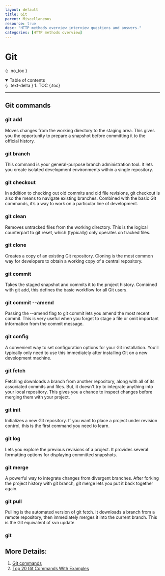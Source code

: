 ```yaml
---
layout: default
title: Git
parent: Miscellaneous
resource: true
desc: "HTTP methods overview interview questions and answers."
categories: [HTTP methods overview]
---
```


# Git
{: .no_toc }

<details open markdown="block">
  <summary>
    Table of contents
  </summary>
  {: .text-delta }
1. TOC
{:toc}
</details>

---

## Git commands

### git add

Moves changes from the working directory to the staging area. This gives you the opportunity to prepare a snapshot before committing it to the official history.




### git branch

This command is your general-purpose branch administration tool. It lets you create isolated development environments within a single repository.

    
### git checkout

In addition to checking out old commits and old file revisions, git checkout is also the means to navigate existing branches. Combined with the basic Git commands, it’s a way to work on a particular line of development.


### git clean

Removes untracked files from the working directory. This is the logical counterpart to git reset, which (typically) only operates on tracked files.

### git clone
Creates a copy of an existing Git repository. Cloning is the most common way for developers to obtain a working copy of a central repository.

### git commit

Takes the staged snapshot and commits it to the project history. Combined with git add, this defines the basic workflow for all Git users.

### git  commit --amend

Passing the --amend flag to git commit lets you amend the most recent commit. This is very useful when you forget to stage a file or omit important information from the commit message.


### git config

A convenient way to set configuration options for your Git installation. You’ll typically only need to use this immediately after installing Git on a new development machine.

### git fetch

Fetching downloads a branch from another repository, along with all of its associated commits and files. But, it doesn't try to integrate anything into your local repository. This gives you a chance to inspect changes before merging them with your project.


### git init

Initializes a new Git repository. If you want to place a project under revision control, this is the first command you need to learn.

### git log

Lets you explore the previous revisions of a project. It provides several formatting options for displaying committed snapshots.


### git merge

A powerful way to integrate changes from divergent branches. After forking the project history with git branch, git merge lets you put it back together again.

### git pull

Pulling is the automated version of git fetch. It downloads a branch from a remote repository, then immediately merges it into the current branch. This is the Git equivalent of svn update.


### git


## More Details:
1. [Git commands](https://www.atlassian.com/git/glossary)
2. [Top 20 Git Commands With Examples](https://dzone.com/articles/top-20-git-commands-with-examples)



